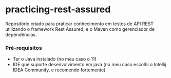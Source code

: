 # practicing-rest-assured
Repositório criado para praticar conhecimento em testes de API REST utilizando o framework Rest Assured, e o Maven como gerenciador de dependências.

### Pré-requisitos

* Ter o Java instalado (no meu caso o 11)
* IDE que suporte desenvolvimento em java (no meu caso escolhi o Intellij IDEA Community, e recomendo fortemente)
